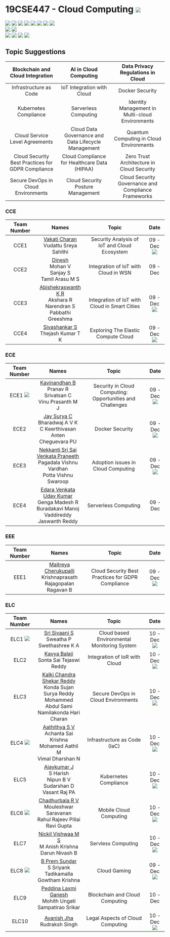 # 19CSE447 - Cloud Computing ![](https://img.shields.io/badge/-Live-brightgreen)
![](https://img.shields.io/badge/Batch-20EEE-lightgreen) ![](https://img.shields.io/badge/Batch-20ELC-lightgreen) ![](https://img.shields.io/badge/Batch-20CCE-lightgreen) ![](https://img.shields.io/badge/Batch-20ECE-lightgreen) ![](https://img.shields.io/badge/Batch-20CSE-lightgreen) ![](https://img.shields.io/badge/UG-blue) ![](https://img.shields.io/badge/Subject-Cloud-blue) ![](https://img.shields.io/badge/Subject-Elective-purple)  <br/>
![](https://img.shields.io/badge/Lecture-3-orange)  ![](https://img.shields.io/badge/Credits-3-orange) <br/>
![](https://img.shields.io/badge/Students-61-blue) ![](https://img.shields.io/badge/Course_Outcome_Attainment-TBD-blue) ![](https://img.shields.io/badge/Average_Marks-TBD-blue) ![](https://img.shields.io/badge/Course_Feedback-TBD-blue) 

## Topic Suggestions

| Blockchain and Cloud Integration | AI in Cloud Computing | Data Privacy Regulations in Cloud |
|:--------------------------------:|:---------------------:|:---------------------------------:|
| Infrastructure as Code           | IoT Integration with Cloud | Docker Security              |
| Kubernetes Compliance            | Serverless Computing     | Identity Management in Multi-cloud Environments |
| Cloud Service Level Agreements   | Cloud Data Governance and Data Lifecycle Management | Quantum Computing in Cloud Environments |
| Cloud Security Best Practices for GDPR Compliance | Cloud Compliance for Healthcare Data (HIPAA) | Zero Trust Architecture in Cloud Security | 
| Secure DevOps in Cloud Environments | Cloud Security Posture Management | Cloud Security Governance and Compliance Frameworks |

### CCE

| Team Number | Names |  Topic | Date |
|:-----------:|:-----:|:------:|:-----:|
|   CCE1       | [Vakati Charan]() <br/> Vudattu Sreya Sahithi <br/>  | Security Analysis of IoT and Cloud Ecosystem  | 09 - Dec <br/> ![](https://img.shields.io/badge/-17:00_to_17:30-brown) | 
|   CCE2       | [Dinesh]() <br/> Mohan V <br/> Sanjay S <br/> Tamil Arasu M S | Integration of IoT with Cloud in WSN | 09 - Dec | 
|   CCE3       | [Abishekraswanth K R]() <br/> Akshara R <br/> Narendran S <br/> Pabbathi Greeshma | Integration of IoT with Cloud in Smart Cities | 09 - Dec <br/> ![](https://img.shields.io/badge/-16:00_to_16:30-brown) | 
|   CCE4       | [Sivashankar S]() <br/>  Thejash Kumar T K | Exploring The Elastic Compute Cloud | 09 - Dec <br/> ![](https://img.shields.io/badge/-17:30_to_18:00-brown) | 

### ECE

| Team Number | Names |  Topic | Date |
|:-----------:|:-----:|:------:|:-----:|
|   ECE1 ![](https://img.shields.io/badge/-Read-silver) | [Kavinandhan B]() <br/> Pranav R <br/> Srivatsan C <br/> Vinu Prasanth M J | Security in Cloud Computing: Opportunities and Challenges   | 09 - Dec <br/> ![](https://img.shields.io/badge/-11:30_to_12:00-brown) | 
|   ECE2       | [Jay Surya C]() <br/> Bharadwaj A V K  <br/> C Keerthivasan <br/> Anten Cheguevara PU | Docker Security | 09 - Dec <br/> ![](https://img.shields.io/badge/-15:00_to_15:30-brown) | 
|   ECE3       | [Nekkanti Sri Sai Venkata Praneeth]() <br/> Pagadala Vishnu Vardhan <br/> Potta Vishnu Swaroop | Adoption issues in Cloud Computing | 09 - Dec <br/> ![](https://img.shields.io/badge/-17:30_to_18:00-brown) | 
|   ECE4       | [Edara Venkata Uday Kumar]() <br/> Genga Madesh R <br/> Buradakavi Manoj <br/> Vaddireddy Jaswanth Reddy| Serverless Computing | 09 - Dec | 


### EEE

| Team Number | Names |  Topic | Date |
|:-----------:|:-----:|:------:|:-----:|
|   EEE1       | [Maitreya Cherukupalli]() <br/> Krishnaprasath Rajagopalan <br/> Ragavan B | Cloud Security Best Practices for GDPR Compliance | 09 - Dec <br/> ![](https://img.shields.io/badge/-12:00_to_12:30-brown) | 

### ELC

| Team Number | Names |  Topic | Date |
|:-----------:|:-----:|:------:|:-----:|
|   ELC1 ![](https://img.shields.io/badge/-Read-silver) | [Sri Sivaani S]() <br/> Sweatha P <br/> Swethashree K A  | Cloud based Environmental Monitoring System | 10 - Dec <br/> ![](https://img.shields.io/badge/-9:30_to_10:00-brown) | 
|   ELC2       | [Kavya Balaji]() <br/> Sonta Sai Tejaswi Reddy | Integration of IoR with Cloud | 10 - Dec <br/> ![](https://img.shields.io/badge/-17:30_to_18:00-brown) | 
|   ELC3       | [Kalki Chandra Shekar Reddy]() <br/> Konda Sujan Surya Reddy <br/> Mohammed Abdul Sami <br/> Namilakonda Hari Charan | Secure DevOps in Cloud Environments | 10 - Dec <br/> ![](https://img.shields.io/badge/-11:30_to_12:00-brown) | 
|   ELC4 ![](https://img.shields.io/badge/-Explore-gold) | [Aathithya S V]() <br/> Achanta Sai Krishna <br/> 	Mohamed Aathil M <br/> Vimal Dharshan N | Infrastructure as Code (IaC) | 10 - Dec <br/> ![](https://img.shields.io/badge/-11:00_to_11:30-brown) | 
|   ELC5       | [Ajaykumar J]() <br/> S Harish <br/> Nipun B V <br/> Sudarshan D <br/> Vasant Raj PA | Kubernetes Compliance| 10 - Dec <br/> ![](https://img.shields.io/badge/-16:00_to_16:30-brown) | 
|   ELC6 ![](https://img.shields.io/badge/-Read-silver) | [Chadhurbala R V]() <br/> Mouleshwar Saravanan <br/> Rahul Rajeev Pillai <br/> Ravi Gupta | Mobile Cloud Computing | 10 - Dec <br/> ![](https://img.shields.io/badge/-16:30_to_17:00-brown) | 
|   ELC7   | [Nickil Vishwaa M S]() <br/> M Anish Krishna <br/> Darun Nivash B | Servless Computing | 10 - Dec <br/> ![](https://img.shields.io/badge/-14:30_to_15:00-brown) | 
|   ELC8 ![](https://img.shields.io/badge/-Read-silver) | [B Prem Sundar]() <br/> S Sriyank <br/> Tadikamalla Gowtham Krishna | Cloud Gaming | 09 - Dec <br/> ![](https://img.shields.io/badge/-15:30_to_16:00-brown) | 
|   ELC9   | [Peddina Laxmi Ganesh]() <br/> Mohith Ungati <br/> Sampatirao Srikar | Blockchain and Cloud Computing | 10 - Dec | 
|   ELC10  | [Avanish Jha]() <br/> Rudraksh Singh | Legal Aspects of Cloud Computing | 10 - Dec <br/> ![](https://img.shields.io/badge/-17:00_to_17:30-brown) | 
